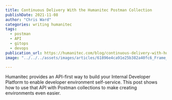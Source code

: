 ```yaml
---
title: Continuous Delivery With the Humanitec Postman Collection
publishDate: 2021-11-08
author: "Chris Ward"
categories: writing humanitec
tags: 
  - postman
  - API
  - gitops
  - devops
publication_url: https://humanitec.com/blog/continuous-delivery-with-humanitec-postman-collection
image: "../../../assets/images/articles/61896e4ca91e25b382a40fc6_Frame_209.jpg"

---
```


Humanitec provides an API-first way to build your Internal Developer Platform to enable developer environment self-service. This post shows how to use that API with Postman collections to make creating environments even easier.
